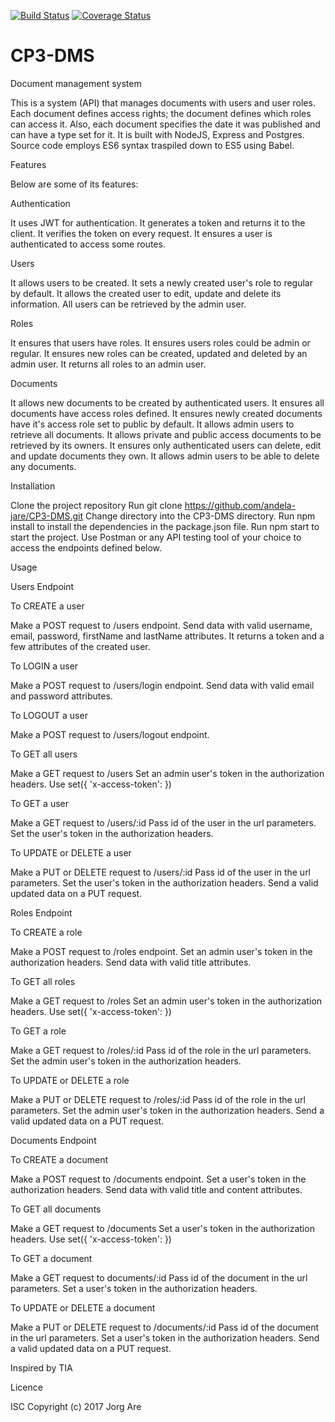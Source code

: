 [![Build Status](https://travis-ci.org/andela-jare/CP3-DMS.svg?branch=development)](https://travis-ci.org/andela-jare/CP3-DMS)
[![Coverage Status](https://coveralls.io/repos/github/andela-jare/CP3-DMS/badge.svg?branch=feature%2F139453891%2Fapi-endpoints)](https://coveralls.io/github/andela-jare/CP3-DMS?branch=feature%2F139453891%2Fapi-endpoints)
# CP3-DMS
Document management system

This is a system (API) that manages documents with users and user roles. Each document defines access rights; the document defines which roles can access it. Also, each document specifies the date it was published and can have a type set for it. It is built with NodeJS, Express and Postgres.
Source code employs ES6 syntax traspiled down to ES5 using Babel.

Features

Below are some of its features:

Authentication

It uses JWT for authentication.
It generates a token and returns it to the client.
It verifies the token on every request.
It ensures a user is authenticated to access some routes.

Users

It allows users to be created.
It sets a newly created user's role to regular by default.
It allows the created user to edit, update and delete its information.
All users can be retrieved by the admin user.

Roles

It ensures that users have roles.
It ensures users roles could be admin or regular.
It ensures new roles can be created, updated and deleted by an admin user.
It returns all roles to an admin user.

Documents

It allows new documents to be created by authenticated users.
It ensures all documents have access roles defined.
It ensures newly created documents have it's access role set to public by default.
It allows admin users to retrieve all documents.
It allows private and public access documents to be retrieved by its owners.
It ensures only authenticated users can delete, edit and update documents they own.
It allows admin users to be able to delete any documents.

Installation

Clone the project repository
Run git clone https://github.com/andela-jare/CP3-DMS.git
Change directory into the CP3-DMS directory.
Run npm install to install the dependencies in the package.json file.
Run npm start to start the project.
Use Postman or any API testing tool of your choice to access the endpoints defined below.

Usage

Users Endpoint

To CREATE a user

Make a POST request to /users endpoint.
Send data with valid username, email, password, firstName and lastName attributes.
It returns a token and a few attributes of the created user.

To LOGIN a user

Make a POST request to /users/login endpoint.
Send data with valid email and password attributes.

To LOGOUT a user

Make a POST request to /users/logout endpoint.

To GET all users

Make a GET request to /users
Set an admin user's token in the authorization headers.
Use set({ 'x-access-token': <token> })

To GET a user

Make a GET request to /users/:id
Pass id of the user in the url parameters. Set the user's token in the authorization headers.

To UPDATE or DELETE a user

Make a PUT or DELETE request to /users/:id
Pass id of the user in the url parameters.
Set the user's token in the authorization headers. Send a valid updated data on a PUT request.

Roles Endpoint

To CREATE a role

Make a POST request to /roles endpoint.
Set an admin user's token in the authorization headers.
Send data with valid title attributes.

To GET all roles

Make a GET request to /roles
Set an admin user's token in the authorization headers.
Use set({ 'x-access-token': <adminToken> })

To GET a role

Make a GET request to /roles/:id
Pass id of the role in the url parameters.
Set the admin user's token in the authorization headers.

To UPDATE or DELETE a role

Make a PUT or DELETE request to /roles/:id
Pass id of the role in the url parameters.
Set the admin user's token in the authorization headers.
Send a valid updated data on a PUT request.

Documents Endpoint

To CREATE a document

Make a POST request to /documents endpoint.
Set a user's token in the authorization headers.
Send data with valid title and content attributes.

To GET all documents

Make a GET request to /documents
Set a user's token in the authorization headers.
Use set({ 'x-access-token': <token> })

To GET a document

Make a GET request to documents/:id
Pass id of the document in the url parameters.
Set a user's token in the authorization headers.

To UPDATE or DELETE a document

Make a PUT or DELETE request to /documents/:id
Pass id of the document in the url parameters.
Set a user's token in the authorization headers.
Send a valid updated data on a PUT request.

Inspired by TIA

Licence

ISC
Copyright (c) 2017 Jorg Are
